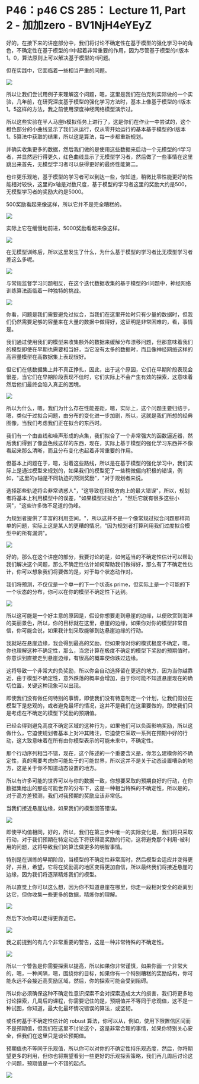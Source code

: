 # P46：p46 CS 285： Lecture 11, Part 2 - 加加zero - BV1NjH4eYEyZ

好的，在接下来的讲座部分中，我们将讨论不确定性在基于模型的强化学习中的角色，不确定性在基于模型的rl中起着非常重要的作用，因为尽管基于模型的rl版本1。0，算法原则上可以解决基于模型的rl问题。

但在实践中，它面临着一些相当严重的问题。

![](img/b70593685a96d563dc7c6c21815c400e_1.png)

所以让我们尝试用例子来理解这个问题，嗯，这里是我们在伯克利实际做的一个实验，几年前，在研究深度基于模型的强化学习方法时，基本上像基于模型的rl版本1。5这样的方法，我之前使用深度神经网络模型演示过。

所以这些实验在半人马座h模拟任务上进行了，这是你们在作业一中尝试的，这个橙色部分的小曲线显示了我们从运行，仅从零开始运行的基本基于模型的rl版本1。5算法中获取的结果，所以这是算法，每一步都重新规划。

并确实收集更多的数据，然后我们做的是使用这些数据来启动一个无模型的rl学习者，并显然运行得更久，红色曲线显示了无模型学习者，然后做了一些事情在这里跳出来首先，无模型学习者可以获得更好的最终性能第二。

也许更乐观地，基于模型的学习者可以到达一些，你知道，稍微比零性能更好的性能相对较快，这里的x轴是对数尺度，基于模型的学习者这里的奖励大约是500，无模型学习者的奖励大约是5000。

500奖励看起来像这样，所以它并不是完全糟糕的。

![](img/b70593685a96d563dc7c6c21815c400e_3.png)

实际上它在缓慢地前进，5000奖励看起来像这样。

![](img/b70593685a96d563dc7c6c21815c400e_5.png)

在无模型训练后，所以这里发生了什么，为什么基于模型的学习者比无模型学习者差这么多呢。

![](img/b70593685a96d563dc7c6c21815c400e_7.png)

与常规监督学习问题相反，在这个迭代数据收集的基于模型的rl问题中，神经网络训练算法面临着一种独特的挑战。



![](img/b70593685a96d563dc7c6c21815c400e_9.png)

你看，问题是我们需要避免过拟合，当我们在这里开始时只有少量的数据时，但我们仍然需要足够的容量来在大量的数据中做得好，这证明是非常困难的，看，事情是。

我们通过使用我们的模型来收集额外的数据来缓解分布漂移问题，但那意味着我们的模型即使在早期也需要相当好，当它没有太多的数据时，而且像神经网络这样的高容量模型在高数据集上表现很好。

但它们在低数据集上并不真正挣扎，因此，出于这个原因，它们在早期阶段表现会很差，当它们在早期阶段表现不佳时，它们实际上不会产生有效的探索，这意味着然后他们最终会陷入真正的困境。



![](img/b70593685a96d563dc7c6c21815c400e_11.png)

所以为什么，嗯，我们为什么存在性能差距，嗯，实际上，这个问题主要归结于，嗯，类似于过拟合问题，由分布的变化进一步加剧，所以，这就是我们所想的经典图像，当我们考虑我们正在拟合的东西时。

我们有一个由直线和噪声形成的点集，我们拟合了一个非常强大的函数逼近器，然后我们得到了像蓝色线这样的东西，现在，实际上基于模型的强化学习东西并不像看起来那么清晰，而且分布变化也起着非常重要的作用。

但基本上问题在于，嗯，沿着这些路线，所以是在基于模型的强化学习中，我们实际上是通过模型来规划的，如果我们的模型犯了一些稍微偏向积极的错误，例如，"这里的y轴是不同轨迹的预测奖励"，"对于规划者来说。

选择那些轨迹将会非常诱惑人"，"这导致在积极方向上的最大错误"，所以，规划者将基本上利用模型中的误差，"如果模型过拟合"，"然后它就有很多这些小洞"，"这些许多微不足道的伪峰。

为规划者提供了丰富的利用空间。"，所以这并不是一个像常规过拟合问题那样简单的问题，实际上这是某人的更糟的情况，"因为规划者打算利用我们过度拟合模型中的所有漏洞"。



![](img/b70593685a96d563dc7c6c21815c400e_13.png)

好的，那么在这个讲座的部分，我要讨论的是，如何适当的不确定性估计可以帮助我们解决这个问题，那么不确定性估计如何帮助我们做得好，那么有了不确定性估计，你可以想象我们将要做的是，对于每个状态动作对。

我们将预测，不仅仅是一个单一的下一个状态s prime，但实际上是一个可能的下一个状态的分布，你可以在你的模型不确定性下达到。



![](img/b70593685a96d563dc7c6c21815c400e_15.png)

所以这可能是一个好主意的原因是，假设你想要走到悬崖的边缘，以便欣赏到海洋的美丽景色，所以，你的目标就在这里，悬崖的边缘，如果你对你的模型非常自信，你可能会说，如果我计划采取能够到达悬崖边缘的行动。

我就站在悬崖边缘，我会得到最高的奖励，但如果你对你的模式极度不确定，嗯，你也理解这种不确定性，那么，当您计算在极度不确定的模型下奖励的预期值时，你意识到直接走到悬崖边缘，有很高的概率使你跌过边缘。

这将导致一个非常大的负奖励，所以你会自动选择留在更远的地方，因为当你越靠近，由于模型不确定性，意外跌落的概率会增加，由于你可能不知道悬崖现在的确切位置，关键这种现象可以出现。

即使我们没有做任何特别的事情，即使我们没有特意制定一个计划，让我们假设在模型下是悲观的，或者避免最坏的情况，这并不是我们在这里要做的，即使我们只是考虑在不确定的模型下奖励的预期值。

已经会得到避免高度不确定区域的这种行为，如果他们可以负面影响奖励，所以这做什么，它迫使规划者基本上对冲其赌注，它迫使它采取一系列在预期中好的行动，这大致意味着在所有由你模型表示的可能未来中，不确定性。

那个行动序列相当不错，现在，这个陈述的一个重要含义是，你怎么建模你的不确定性，真的需要考虑你可能处于的可能世界，所以这并不是关于动态设置嘈杂的地方，这是关于你不知道动态设置的地方。

所以有许多可能的世界可以与你的数据一致，你想要采取的预期良好的行动，在你数据集给出的那些可能世界的分布下，这是一种相当特殊的不确定性，所以是的，对于高方差预测，我们对我预期的奖励应该非常低。

当我们接近悬崖边缘，如果我们的模型回答错误。

![](img/b70593685a96d563dc7c6c21815c400e_17.png)

即使平均值相同，好的，所以，我们在第三步中唯一的实际变化是，我们将只采取行动，对于我们预期在特定动态下将获得高奖励的行动，这将避免那个利用-被利用的问题，这将导致我们的算法做更多的明智事情。

特别是在训练的早期阶段，当模型的不确定性非常高时，然后模型会适应并变得更好，并且，希望，它将在奖励高的地区变得更加自信，所以最终我们将接近悬崖的边缘，因为我们将逐渐精炼我们的模型。

所以直觉上你可以这么想，因为你不知道悬崖在哪里，你走一段相对安全的距离到达它，但你收集一些更多的数据，精炼你的理解。



![](img/b70593685a96d563dc7c6c21815c400e_19.png)

然后下次你可以走得更靠近它。

![](img/b70593685a96d563dc7c6c21815c400e_21.png)

我之前提到的有几个非常重要的警告，这是一种非常特殊的不确定性。

![](img/b70593685a96d563dc7c6c21815c400e_23.png)

所以一个警告是你需要探索以提高，所以如果你非常谨慎，如果你画一个非常大的，嗯，一种间隔，嗯，围绕你的目标，如果你有一个特别糟糕的奖励结构，你可能永远不会接近高奖励区域，然后，你的探索可能会受到阻碍。

所以你必须确保这种不确定性意识探索不会对探索造成太大的损害，我们将更多地讨论探索，几周后的课程，你需要记住的是，预期值并不等同于悲观值，这不是一种试图，你知道，最大化最坏情况错误的算法，或坚韧。

或任何基于不确定性估计的 robust 算法，你可以从，例如，使用下限置信区间而不是预期值，但我们在这里不讨论这个，这是非常合理的事情，如果你特别关心安全，但我们在这里只是谈论预期值。

预期值也不等同于乐观值，所以你可以对你的不确定性持乐观态度，然后，你将期望更多的利用，但你也将期望看到一些更好的乐观探索策略，我们再几周后讨论这个问题，预期值是一个不错的起点。



![](img/b70593685a96d563dc7c6c21815c400e_25.png)
